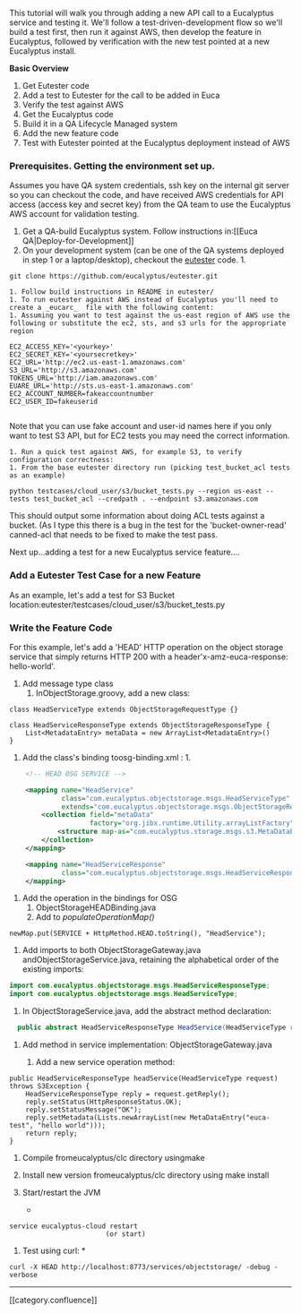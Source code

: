 This tutorial will walk you through adding a new API call to a Eucalyptus service and testing it. We'll follow a test-driven-development flow so we'll build a test first, then run it against AWS, then develop the feature in Eucalyptus, followed by verification with the new test pointed at a new Eucalyptus install.

 **Basic Overview** 


1. Get Eutester code
1. Add a test to Eutester for the call to be added in Euca
1. Verify the test against AWS
1. Get the Eucalyptus code
1. Build it in a QA Lifecycle Managed system
1. Add the new feature code
1. Test with Eutester pointed at the Eucalyptus deployment instead of AWS

    

    


### Prerequisites. Getting the environment set up.
Assumes you have QA system credentials, ssh key on the internal git server so you can checkout the code, and have received AWS credentials for API access (access key and secret key) from the QA team to use the Eucalyptus AWS account for validation testing.


1. Get a QA-build Eucalyptus system. Follow instructions in:[[Euca QA|Deploy-for-Development]]
1. On your development system (can be one of the QA systems deployed in step 1 or a laptop/desktop), checkout the [eutester](https://github.com/eucalyptus/eutester.git) code.
    1. 
```
git clone https://github.com/eucalyptus/eutester.git
```

    1. Follow build instructions in README in eutester/
    1. To run eutester against AWS instead of Eucalyptus you'll need to create a _eucarc_  file with the following content:
    1. Assuming you want to test against the us-east region of AWS use the following or substitute the ec2, sts, and s3 urls for the appropriate region


```
EC2_ACCESS_KEY='<yourkey>'
EC2_SECRET_KEY='<yoursecretkey>'
EC2_URL='http://ec2.us-east-1.amazonaws.com'
S3_URL='http://s3.amazonaws.com'
TOKENS_URL='http://iam.amazonaws.com'
EUARE_URL='http://sts.us-east-1.amazonaws.com'
EC2_ACCOUNT_NUMBER=fakeaccountnumber
EC2_USER_ID=fakeuserid
 
```
Note that you can use fake account and user-id names here if you only want to test S3 API, but for EC2 tests you may need the correct information.


    1. Run a quick test against AWS, for example S3, to verify configuration correctness:
    1. From the base eutester directory run (picking test_bucket_acl tests as an example)


```
python testcases/cloud_user/s3/bucket_tests.py --region us-east --tests test_bucket_acl --credpath . --endpoint s3.amazonaws.com
```
This should output some information about doing ACL tests against a bucket. (As I type this there is a bug in the test for the 'bucket-owner-read' canned-acl that needs to be fixed to make the test pass.



    

Next up...adding a test for a new Eucalyptus service feature....


### Add a Eutester Test Case for a new Feature
As an example, let's add a test for S3 Bucket location:eutester/testcases/cloud_user/s3/bucket_tests.py


### Write the Feature Code
For this example, let's add a 'HEAD' HTTP operation on the object storage service that simply returns HTTP 200 with a header'x-amz-euca-response: hello-world'.


1. Add message type class
    1. InObjectStorage.groovy, add a new class:


```
class HeadServiceType extends ObjectStorageRequestType {}
 
class HeadServiceResponseType extends ObjectStorageResponseType {
	List<MetadataEntry> metaData = new ArrayList<MetadataEntry>()
}
```


    
1. Add the class's binding toosg-binding.xml :
    1. 
```xml
    <!-- HEAD OSG SERVICE -->

    <mapping name="HeadService"
             class="com.eucalyptus.objectstorage.msgs.HeadServiceType"
             extends="com.eucalyptus.objectstorage.msgs.ObjectStorageRequestType">
        <collection field="metaData"
                    factory="org.jibx.runtime.Utility.arrayListFactory" usage="optional">
            <structure map-as="com.eucalyptus.storage.msgs.s3.MetaDataEntry"/>
        </collection>
    </mapping>

    <mapping name="HeadServiceResponse"
             class="com.eucalyptus.objectstorage.msgs.HeadServiceResponseType">
    </mapping>
```


    
1. Add the operation in the bindings for OSG
    1. ObjectStorageHEADBinding.java
    1. Add to _populateOperationMap()_ 


```
newMap.put(SERVICE + HttpMethod.HEAD.toString(), "HeadService");
```


    

    
1. Add imports to both ObjectStorageGateway.java andObjectStorageService.java, retaining the alphabetical order of the existing imports:

    

    


```java
import com.eucalyptus.objectstorage.msgs.HeadServiceResponseType;
import com.eucalyptus.objectstorage.msgs.HeadServiceType;


```

1. In ObjectStorageService.java, add the abstract method declaration:

    

    


```java
  public abstract HeadServiceResponseType HeadService(HeadServiceType request) throws S3Exception;
```

1. Add method in service implementation: ObjectStorageGateway.java

    
    1. Add a new service operation method:


```
public HeadServiceResponseType headService(HeadServiceType request) throws S3Exception {
	HeadServiceResponseType reply = request.getReply();
	reply.setStatus(HttpResponseStatus.OK);
	reply.setStatusMessage("OK");
	reply.setMetadata(Lists.newArrayList(new MetaDataEntry("euca-test", "hello world")));
	return reply;
}
```


    
1. Compile fromeucalyptus/clc directory usingmake
1. Install new version fromeucalyptus/clc directory using make install
1. Start/restart the JVM

    
    * 
```
service eucalyptus-cloud restart 
                        (or start)
```


    
1. Test using curl:
    * 
```
curl -X HEAD http://localhost:8773/services/objectstorage/ -debug -verbose
```


    



*****

[[category.confluence]] 
